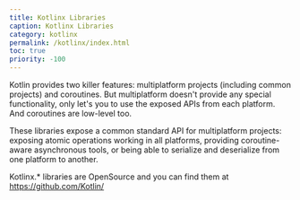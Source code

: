 ```yaml
---
title: Kotlinx Libraries
caption: Kotlinx Libraries
category: kotlinx
permalink: /kotlinx/index.html
toc: true
priority: -100
---
```


Kotlin provides two killer features: multiplatform projects (including common projects) and coroutines.
But multiplatform doesn't provide any special functionality, only let's you to use the exposed APIs from each platform.
And coroutines are low-level too.

These libraries expose a common standard API for multiplatform projects: exposing atomic operations working in all platforms,
providing coroutine-aware asynchronous tools, or being able to serialize and deserialize from one platform to another.

Kotlinx.* libraries are OpenSource and you can find them at <https://github.com/Kotlin/>
